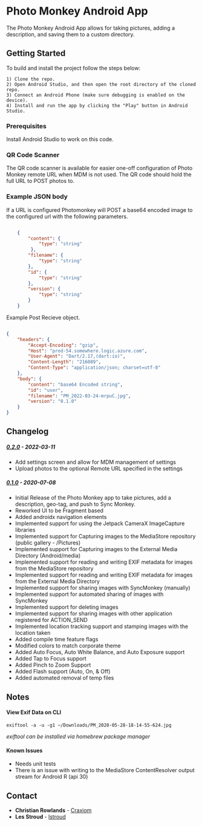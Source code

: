 # Photo Monkey Android App

The Photo Monkey Android App allows for taking pictures, adding a description, and saving them to a custom directory.

## Getting Started

To build and install the project follow the steps below:

    1) Clone the repo.
    2) Open Android Studio, and then open the root directory of the cloned repo.
    3) Connect an Android Phone (make sure debugging is enabled on the device).
    4) Install and run the app by clicking the "Play" button in Android Studio.

### Prerequisites

Install Android Studio to work on this code.

### QR Code Scanner
 The QR code scanner is available for easier one-off configuration of Photo Monkey remote URL when MDM is not used. The QR code should hold the full URL to POST photos to.
 
 
### Example JSON body  
If a URL is configured Photomonkey will POST a base64 encoded image to the configured url with the following parameters. 

```json

    {
        "content": {
            "type": "string"
         },
        "filename": {
            "type": "string"
        },
        "id": {
            "type": "string"
        },
        "version": {
            "type": "string"
        }
    }

```



Example Post Recieve object. 

```json

{
    "headers": {
        "Accept-Encoding": "gzip",
        "Host": "prod-54.somewhere.logic.azure.com",
        "User-Agent": "Dart/2.17,(dart:io)",
        "Content-Length": "216089",
        "Content-Type": "application/json; charset=utf-8"
    },
    "body": {
        "content": "base64 Encoded string",
        "id": "user",
        "filename": "PM_2022-03-24-mrpuC.jpg",
        "version": "0.1.0"
    }
}

```


## Changelog

 ##### [0.2.0](https://github.com/chesapeaketechnology/android-photo-monkey/releases/tag/v0.2.0) - 2022-03-11
  * Add settings screen and allow for MDM management of settings
  * Upload photos to the optional Remote URL specified in the settings

##### [0.1.0](https://github.com/chesapeaketechnology/android-photo-monkey/releases/tag/v0.1.0) - 2020-07-08
 * Initial Release of the Photo Monkey app to take pictures, add a description, geo-tag, and push to Sync Monkey.
 * Reworked UI to be Fragment based
 * Added androidx navigation elements
 * Implemented support for using the Jetpack CameraX ImageCapture libraries
 * Implemented support for Capturing images to the MediaStore repository (public gallery - /Pictures)
 * Implemented support for Capturing images to the External Media Directory (Android/media)
 * Implemented support for reading and writing EXIF metadata for images from the MediaStore repository
 * Implemented support for reading and writing EXIF metadata for images from the External Media Directory
 * Implemented support for sharing images with SyncMonkey (manually)
 * Implemented support for automated sharing of images with SyncMonkey
 * Implemented support for deleting images
 * Implemented support for sharing images with other application registered for ACTION_SEND
 * Implemented location tracking support and stamping images with the location taken
 * Added compile time feature flags 
 * Modified colors to match corporate theme
 * Added Auto Focus, Auto White Balance, and Auto Exposure support
 * Added Tap to Focus support
 * Added Pinch to Zoom Support
 * Added Flash support (Auto, On, & Off)
 * Added automated removal of temp files

## Notes
#### View Exif Data on CLI
```exiftool -a -u -g1 ~/Downloads/PM_2020-05-28-18-14-55-624.jpg```

*exiftool can be installed via homebrew package manager*

#### Known Issues
 * Needs unit tests
 * There is an issue with writing to the MediaStore ContentResolver output stream for Android R (api 30)


## Contact
* **Christian Rowlands** - [Craxiom](https://github.com/christianrowlands)  
* **Les Stroud** - [lstroud](https://github.com/lstroud)  
